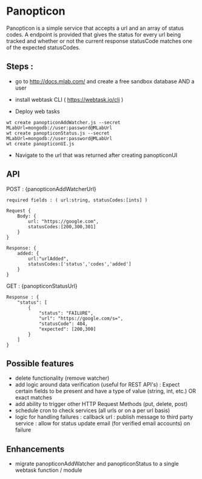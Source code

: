 # Panopticon

Panopticon is a simple service that accepts a url and an array of status codes. A endpoint is provided that gives the status for every url being tracked and whether or not the current response statusCode matches one of the expected statusCodes.

## Steps : 

- go to http://docs.mlab.com/ and create a free sandbox database AND a user 

- install webtask CLI ( https://webtask.io/cli )

- Deploy web tasks

```
wt create panopticonAddWatcher.js --secret MLabUrl=mongodb://user:password@MLabUrl
wt create panopticonStatus.js --secret MLabUrl=mongodb://user:password@MLabUrl
wt create panopticonUI.js
```

- Navigate to the url that was returned after creating panopticonUI

## API

POST : {panopticonAddWatcherUrl}

    required fields : ( url:string, statusCodes:[ints] )
    
    Request {
        Body: {
            url: "https://google.com",
            statusCodes:[200,300,301] 
        }
    }

    Response: {
        added: {
            url:"urlAdded",
            statusCodes:['status','codes','added']
        }
    }

GET : {panopticonStatusUrl}

    Response : {
        "status": [
            {
                "status": "FAILURE",
                "url": "https://google.com/s=",
                "statusCode": 404,
                "expected": [200,300]
            }
        ]
    }

## Possible features

- delete functionality (remove watcher)
- add logic around data verification (useful for REST API's)
    : Expect certain fields to be present and have a type of value (string, int, etc.) OR exact matches
- add ability to trigger other HTTP Request Methods (put, delete, post)
- schedule cron to check services (all urls or on a per url basis)
- logic for handling failures
    : callback url 
    : publish message to third party service
    : allow for status update email (for verified email accounts) on failure

## Enhancements

- migrate panopticonAddWatcher and panopticonStatus to a single webtask function / module 